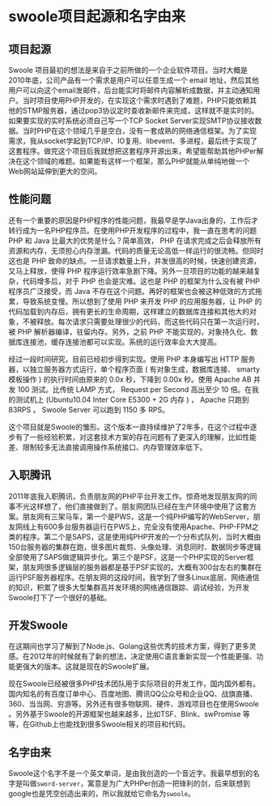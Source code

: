 # swoole项目起源和名字由来

项目起源
----
Swoole 项目最初的想法是来自于之前所做的一个企业软件项目。当时大概是2010年底，公司产品有一个需求是用户可以任意生成一个 email 地址，然后其他用户可以向这个email发邮件，后台能实时将邮件内容解析成数据，并主动通知用户。当时项目使用PHP开发的，在实现这个需求时遇到了难题，PHP只能依赖其他的STMP服务器，通过pop3协议定时查收新邮件来完成，这样就不是实时的。如果要实现的实时系统必须自己写一个TCP Socket Server实现SMTP协议接收数据。当时PHP在这个领域几乎是空白，没有一套成熟的网络通信框架。为了实现需求，我从socket学起到TCP/IP、IO复用、libevent、多进程，最后终于实现了这套程序。做完这个项目后我就想把这套程序开源出来，希望能帮助其他PHPer解决在这个领域的难题。如果能有这样一个框架，那么PHP就能从单纯地做一个Web网站延伸到更大的空间。

性能问题
---
还有一个重要的原因是PHP程序的性能问题，我最早是学Java出身的，工作后才转行成为一名PHP程序员。在使用PHP开发程序的过程中，我一直在思考的问题 PHP 和 Java 比最大的优势是什么？简单高效， PHP 在请求完成之后会释放所有资源和内存，无须担心内存泄漏。代码的质量无论高低一样运行的很流畅。但同时这也是 PHP 致命的缺点。一旦请求数量上升，并发很高的时候，快速创建资源，又马上释放，使得 PHP 程序运行效率急剧下降。另外一旦项目的功能的越来越复杂，代码增多后，对于 PHP 也会是灾难。这也是 PHP 的框架为什么没有被 PHP 程序员广泛接受，而 Java 不存在这个问题。再好的框架也会被这种低效的方式拖累，导致系统变慢。所以想到了使用 PHP 来开发 PHP 的应用服务器，让 PHP 的代码加载到内存后，拥有更长的生命周期，这样建立的数据库连接和其他大的对象，不被释放。每次请求只需要处理很少的代码，而这些代码只在第一次运行时，被 PHP 解析器编译，驻留内存。另外，之前 PHP 不能实现的，对象持久化、数据库连接池，缓存连接池都可以实现。系统的运行效率会大大提高。

经过一段时间研究，目前已经初步得到实现。使用 PHP 本身编写出 HTTP 服务器，以独立服务器方式运行，单个程序页面 ( 有对象生成，数据库连接、 smarty 模板操作 ) 的执行时间由原来的 0.0x 秒，下降到 0.00x 秒。使用 Apache AB 并发 100 测试。比传统 LAMP 方式， Request per Second 高出至少 10 倍。在我的测试机上 (Ubuntu10.04 Inter Core E5300 + 2G 内存 ) ， Apache 只跑到 83RPS 。 Swoole Server 可以跑到 1150 多 RPS。

这个项目就是Swoole的雏形。这个版本一直持续维护了2年多，在这个过程中逐步有了一些经验积累，对这套技术方案的存在问题有了更深入的理解，比如性能差、限制较多无法直接调用操作系统接口、内存管理效率低下。

入职腾讯
----
2011年底我入职腾讯，负责朋友网的PHP平台开发工作。惊奇地发现朋友网的同事不光这样想了，他们直接做到了。朋友网团队已经在生产环境中使用了这套方案。朋友网有三架马车，第一个是PWS，这是一个纯PHP编写的WebServer，朋友网线上有600多台服务器运行在PWS上，完全没有使用Apache、PHP-FPM之类的程序。第二个是SAPS，这是使用纯PHP开发的一个分布式队列，当时大概由150台服务器的集群在跑，很多图片裁剪、头像处理、消息同时、数据同步等逻辑全部使用了SAPS做逻辑异步化。第三个是PSF，这是一个PHP实现的Server框架，朋友网很多逻辑层的服务器都是基于PSF实现的。大概有300台左右的集群在运行PSF服务器程序。在朋友网的这段时间，我学到了很多Linux底层、网络通信的知识，积累了很多大型集群高并发环境的网络通信跟踪、调试经验，为开发Swoole打下了一个很好的基础。

开发Swoole
----
在这期间也学习了解到了Node.js、Golang这些优秀的技术方案，得到了更多灵感。在2012年的时候就有了新的想法，决定使用C语言重新实现一个性能更强、功能更强大的版本。这就是现在的Swoole扩展。

现在Swoole已经被很多PHP技术团队用于实际项目的开发工作，国内国外都有。国内知名的有百度订单中心、百度地图、腾讯QQ公众号和企业QQ、战旗直播、360、当当网、穷游等。另外还有很多物联网、硬件、游戏项目也在使用Swoole 。另外基于Swoole的开源框架也越来越多，比如TSF、Blink、swPromise 等等，在Github上也能找到很多Swoole相关的项目和代码。

名字由来
----
Swoole这个名字不是一个英文单词，是由我创造的一个音近字。我最早想到的名字是叫做`sword-server`，寓意是为广大PHPer创造一把锋利的剑，后来联想到google也是凭空创造出来的，所以我就给它命名为`swoole`。
